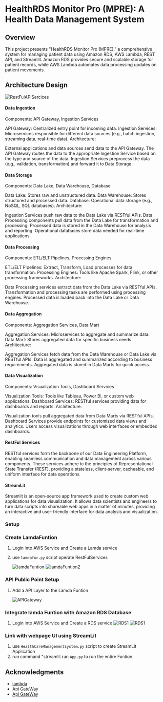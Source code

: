 # HealthRDS Monitor Pro (MPRE): A Health Data Management System

## Overview
This project presents "HealthRDS Monitor Pro (MPRE)," a comprehensive system for managing patient data using Amazon RDS, AWS Lambda, REST API, and Streamlit. Amazon RDS provides secure and scalable storage for patient records, while AWS Lambda automates data processing updates on patient movements.

## Architecture Design
![RestFulAPiSercices](Picture1.png)

#### Data Ingestion

Components: API Gateway, Ingestion Services

API Gateway: Centralized entry point for incoming data.
Ingestion Services: Microservices responsible for different data sources (e.g., batch ingestion, streaming data, real-time data).
Architecture:

External applications and data sources send data to the API Gateway.
The API Gateway routes the data to the appropriate Ingestion Service based on the type and source of the data.
Ingestion Services preprocess the data (e.g., validation, transformation) and forward it to Data Storage.

#### Data Storage
Components: Data Lake, Data Warehouse, Database

Data Lake: Stores raw and unstructured data.
Data Warehouse: Stores structured and processed data.
Database: Operational data storage (e.g., NoSQL, SQL databases).
Architecture:

Ingestion Services push raw data to the Data Lake via RESTful APIs.
Data Processing components pull data from the Data Lake for transformation and processing.
Processed data is stored in the Data Warehouse for analysis and reporting.
Operational databases store data needed for real-time applications.

#### Data Processing
Components: ETL/ELT Pipelines, Processing Engines

ETL/ELT Pipelines: Extract, Transform, Load processes for data transformation.
Processing Engines: Tools like Apache Spark, Flink, or other processing frameworks.
Architecture:

Data Processing services extract data from the Data Lake via RESTful APIs.
Transformation and processing tasks are performed using processing engines.
Processed data is loaded back into the Data Lake or Data Warehouse.

#### Data Aggregation
Components: Aggregation Services, Data Mart

Aggregation Services: Microservices to aggregate and summarize data.
Data Mart: Stores aggregated data for specific business needs.
Architecture:

Aggregation Services fetch data from the Data Warehouse or Data Lake via RESTful APIs.
Data is aggregated and summarized according to business requirements.
Aggregated data is stored in Data Marts for quick access.

#### Data Visualization
Components: Visualization Tools, Dashboard Services

Visualization Tools: Tools like Tableau, Power BI, or custom web applications.
Dashboard Services: RESTful services providing data for dashboards and reports.
Architecture:

Visualization tools pull aggregated data from Data Marts via RESTful APIs.
Dashboard Services provide endpoints for customized data views and analytics.
Users access visualizations through web interfaces or embedded dashboards.


#### RestFul Services

RESTful services form the backbone of our Data Engineering Platform, enabling seamless communication and data management across various components. These services adhere to the principles of Representational State Transfer (REST), providing a stateless, client-server, cacheable, and uniform interface for data operations.


#### StreamLit

Streamlit is an open-source app framework used to create custom web applications for data visualization. It allows data scientists and engineers to turn data scripts into shareable web apps in a matter of minutes, providing an interactive and user-friendly interface for data analysis and visualization.


### Setup


### Create LamdaFuntion 

1. Login into AWS Service and Create a Lamda service
2. use `lamdafun.py` script operate RestFulServices

   ![lamdaFuntion](lamdaFuntion.png)
   ![lamdaFuntion2](lamdaFuntion2.png)
   
### API Public Point Setup
1. Add a API Layer to the Lamda Funtion 

   ![APIGateway](APIGateway.png)

### Integrate lamda Funtion with Amazon RDS Database
   
1. Login into AWS Service and Create a RDS service
   ![RDS1](RDS1.png)
   ![RDS1](RDS2.png)


### Link with webpage UI using StreamLit

1. use `HealthCareManagementSystem.py` script to create StreamLit Application
2. run command "streamlit run `App.py` to run the entire Funtion


## Acknowledgments

- [lambda](https://docs.aws.amazon.com/lambda/latest/dg/welcome.html)
- [Api GateWay](https://docs.aws.amazon.com/apigateway/latest/developerguide/welcome.html)
- [Api GateWay](https://docs.aws.amazon.com/AmazonRDS/latest/UserGuide/Welcome.html)